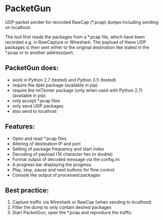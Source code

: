 # PacketGun
UDP packet sender for recorded RawCap (*.pcap) dumps including sending on localhost.

The tool first reads the packages from a *.pcap file, which have been recorded e.g. in RawCapture or Wireshark. The payload of these UDP packages is then sent either to the original destination like stated in the *.pcap or to another address/port.

## PacketGun does:
- work in Python 2.7 (tested) and Python 3.5 (tested)
- require the dpkt package (available in pip)
- require the mtTkinter package (only when used with Python 2.7) (available in pip)
- only accept *.pcap files
- only send UDP packages
- also send to localhost

## Features:
- Open and read *.pcap files
- Altering of destination IP and port
- Setting of package frequency and start index
- Decoding of payload (16 character hex to double)
- Format output of decoded message via the config.ini
- A progress bar displaying the progress
- Play, stop, pause and next buttons for flow control
- Console like output of processed packages

## Best practice:
1. Capture traffic via Wireshark or RawCap (when sending to localhost)
2. Filter the dump to only contain desired packages
3. Start PacketGun, open the *.pcap and reproduce the traffic
